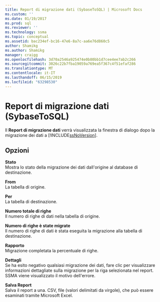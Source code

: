 ```yaml
---
title: Report di migrazione dati (SybaseToSQL) | Microsoft Docs
ms.custom: ''
ms.date: 01/19/2017
ms.prod: sql
ms.reviewer: ''
ms.technology: ssma
ms.topic: conceptual
ms.assetid: bac234ef-bc16-47e6-8a7c-aa6e76d860c5
author: Shamikg
ms.author: Shamikg
manager: craigg
ms.openlocfilehash: 3d70a2546a925474e0b80bb1d7cee4ee7ab2c266
ms.sourcegitcommit: 3026c22b7fba19059a769ea5f367c4f51efaf286
ms.translationtype: MT
ms.contentlocale: it-IT
ms.lasthandoff: 06/15/2019
ms.locfileid: "63298530"
---
```

# <a name="data-migration-report-sybasetosql"></a>Report di migrazione dati (SybaseToSQL)
Il **Report di migrazione dati** verrà visualizzata la finestra di dialogo dopo la migrazione dei dati a [!INCLUDE[ssNoVersion](../../includes/ssnoversion-md.md)].  
  
## <a name="options"></a>Opzioni  
**Stato**  
Mostra lo stato della migrazione dei dati dall'origine al database di destinazione.  
  
**From**  
La tabella di origine.  
  
**Per**  
La tabella di destinazione.  
  
**Numero totale di righe**  
Il numero di righe di dati nella tabella di origine.  
  
**Numero di righe è state migrate**  
Il numero di righe di dati è stata eseguita la migrazione alla tabella di destinazione.  
  
**Rapporto**  
Migrazione completata la percentuale di righe.  
  
**Dettagli**  
Se ha esito negativo qualsiasi migrazione dei dati, fare clic per visualizzare informazioni dettagliate sulla migrazione per la riga selezionata nel report. SSMA viene visualizzato il motivo dell'errore.  
  
**Salva Report**  
Salva il report a una. CSV, file (valori delimitati da virgole), che può essere esaminati tramite Microsoft Excel.  
  

